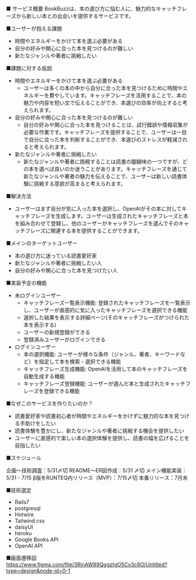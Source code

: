 ■ サービス概要
BookBuzzは、本の選び方に悩む人に、魅力的なキャッチフレーズから新しい本との出会いを提供するサービスです。

■ユーザーが抱える課題
- 時間やエネルギーをかけて本を選ぶ必要がある
- 自分の好みや関心に合った本を見つけるのが難しい
- 新たなジャンルや著者に挑戦したい


■課題に対する仮説
- 時間やエネルギーをかけて本を選ぶ必要がある
  - ユーザーは多くの本の中から自分に合った本を見つけるために時間やエネルギーを費やしています。キャッチフレーズを活用することで、本の魅力や内容を短い文で伝えることができ、本選びの効率が向上すると考えられます。
- 自分の好みや関心に合った本を見つけるのが難しい
  - 自分の好みや関心に合った本を見つけることは、試行錯誤や情報収集が必要な作業です。キャッチフレーズを提供することで、ユーザーは一目で自分に合った本を判断することができ、本選びのストレスが軽減されると考えられます。
- 新たなジャンルや著者に挑戦したい
  - 新たなジャンルや著者に挑戦することは読書の醍醐味の一つですが、どの本を選べば良いのか迷うことがあります。キャッチフレーズを通じて新たなジャンルや著者の魅力を伝えることで、ユーザーは新しい読書体験に挑戦する意欲が高まると考えられます。

■解決方法
- ユーザーはまず自分が気に入った本を選択し、OpenAIがその本に対してキャッチフレーズを生成します。ユーザーは生成されたキャッチフレーズと本を組み合わせて登録し、他のユーザーがキャッチフレーズを選んでそのキャッチフレーズに関連する本を提供することができます。

■メインのターゲットユーザー
- 本の選び方に迷っている読書愛好家
- 新たなジャンルや著者に挑戦したい人
- 自分の好みや関心に合った本を見つけたい人

■実装予定の機能
- 未ログインユーザー
    - キャッチフレーズ一覧表示機能: 登録されたキャッチフレーズを一覧表示し、ユーザーが直感的に気に入ったキャッチフレーズを選択できる機能
    - 選択した結果を表示する詳細ページ(そのキャッチフレーズがつけられた本を表示する)
    - ユーザーの新規登録ができる
    - 登録済みユーザーがログインできる
- ログインユーザー
    - 本の選択機能: ユーザーが様々な条件（ジャンル、著者、キーワードなど）を指定して本を検索・選択できる機能
    - キャッチフレーズ生成機能: OpenAIを活用して本のキャッチフレーズを自動生成する機能
    - キャッチフレーズ登録機能: ユーザーが選んだ本と生成されたキャッチフレーズを登録できる機能

■なぜこのサービスを作りたいのか？
- 読書愛好家や読書初心者が時間やエネルギーをかけずに魅力的な本を見つける手助けをしたい
- 読書体験を豊かにし、新たなジャンルや著者に挑戦する機会を提供したい
- ユーザーに直感的で楽しい本の選択体験を提供し、読書の幅を広げることを目指したい

■スケジュール

企画〜技術調査：5/31〆切
README〜ER図作成：5/31 〆切
メイン機能実装：5/31 - 7/15
β版をRUNTEQ内リリース（MVP）：7/15〆切
本番リリース：7月末

■技術選定
- Rails7
- postgresql
- Hotwire
- Tailwind css
- daisyUI
- heroku
- Google Books API
- OpenAI API

■画面遷移図
https://www.figma.com/file/3RinAW89QggztgO5Cv3c8O/Untitled?type=design&node-id=0-1
